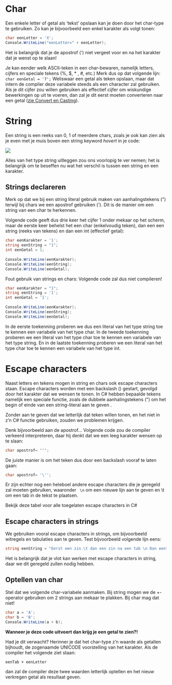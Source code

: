 # Char
Een enkele letter of getal als ‘tekst’ opslaan kan je doen door het char-type te gebruiken. Zo kan je bijvoorbeeld een enkel karakter als volgt tonen:

```csharp
char eenLetter = 'X';
Console.WriteLine("eenLetter=" + eenLetter);
```
Het is belangrijk dat je de apostrof (') niet vergeet voor en na het karakter dat je wenst op te slaan!

Je kan eender welk ASCII-teken in een char-bewaren, namelijk letters, cijfers en speciale tekens (%, $, * , #, etc.) Merk dus op dat volgende lijn: ``
char eenGetal = '7';`` Weliswaar een getal als teken opslaan, maar dat intern de compiler deze variabele steeds als een character zal gebruiken. Als je dit cijfer zou willen gebruiken als effectief cijfer om wiskundige bewerkingen op uit te voeren, dan zal je dit eerst moeten converteren naar een getal ([zie Convert en Casting](../1_csharpbasics/4_converteren_casting.md)).

# String
Een string is een reeks van 0, 1 of meerdere chars, zoals je ook kan zien als je even met je muis boven een string keyword *hovert* in je code:

![](/assets/1_csharpbasics/stringenchars.png)


Alles van het type string uitleggen zou ons voorlopig te ver nemen; het is belangrijk om te beseffen nu wat het verschil is tussen een string en een karakter.

## Strings declareren
Merk op dat we bij een string literal gebruik maken van aanhalingstekens (") terwijl bij chars we een apostrof gebruiken ('). Dit is de manier om een string van een char te herkennen.

Volgende code geeft dus drie keer het cijfer 1 onder mekaar op het scherm, maar de eerste keer behelst het een char (enkelvoudig teken), dan een een string (reeks van tekens) en dan een int (effectief getal):

```csharp
char eenKarakter = '1';
string eenString = "1";
int eenGetal = 1;
 
Console.WriteLine(eenKarakter);
Console.WriteLine(eenString);
Console.WriteLine(eenGetal);
```
Fout gebruik van strings en chars: Volgende code zal dus niet compileren!

```csharp
char eenKarakter = "1";
string eenString = '1';
int eenGetal = '1';
 
Console.WriteLine(eenKarakter);
Console.WriteLine(eenString);
Console.WriteLine(eenGetal);
```
In de eerste toekenning proberen we dus een literal van het type string toe te kennen een variabele van het type char.
In de tweede toekenning proberen we een literal van het type char toe te kennen een variabele van het type string.
En in de laatste toekenning proberen we een literal van het type char toe te kennen een variabele van het type int.

# Escape characters
Naast letters en tekens mogen in string en chars ook escape characters staan. Escape characters worden met een backslash (\) gestart, gevolgd door het karakter dat we wensen te tonen. In C# hebben bepaalde tekens namelijk een speciale functie, zoals de dubbele aanhalingstekens (") om het begin of einde van een string-literal aan te geven .

Zonder aan te geven dat we letterlijk dat teken willen tonen, en het niet in z’n C# functie gebruiken, zouden we problemen krijgen.

Denk bijvoorbeeld aan de apostrof…
Volgende code zou de compiler verkeerd interpreteren, daar hij denkt dat we een leeg karakter wensen op te slaan:

```csharp
char apostrof= ''';
```
De juiste manier is om het teken dus door een backslash vooraf te laten gaan:

```csharp
char apostrof= '\'';
```
Er zijn echter nog een heleboel andere escape characters die je geregeld zal moeten gebruiken, waaronder `` \n``  om een nieuwe lijn aan te geven en \t om een tab in de tekst te plaatsen.

Bekijk deze tabel voor alle toegelaten escape characters in C#

## Escape characters in strings
We gebruiken vooral escape characters in strings, om bijvoorbeeld witregels en tabulaties aan te geven. Test bijvoorbeeld volgende lijn eens:

```csharp
string eenString = "Eerst een zin.\t dan een zin na een tab \n Dan eentje op een nieuwe regel";
```
Het is belangrijk dat je vlot kan werken met escape characters in string, daar we dit geregeld zullen nodig hebben.

## Optellen van char 
Stel dat we volgende char-variabele aanmaken. Bij string mogen we de +-operator gebruiken om 2 strings aan mekaar te plakken. Bij char mag dat niet!

```csharp
char a = 'A';
char b = 'B';
Console.WriteLine(a + b);
```
**Wanneer je deze code uitvoert dan krijg je een getal te zien?!**

Had je dit verwacht? Herinner je  dat het char-type z’n waarde als getallen bijhoudt, de zogenaamde UNICODE voorstelling van het karakter. Als de compiler het volgende ziet staan:

``eenTab + eenLetter`` 

dan zal de compiler deze twee waarden letterlijk optellen en het nieuw verkregen getal als resultaat geven. 
